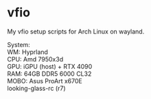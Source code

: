 # vfio
My vfio setup scripts for Arch Linux on wayland.<br />

System: <br />
WM: Hyprland <br />
CPU: Amd 7950x3d <br />
GPU: iGPU (host) + RTX 4090 <br />
RAM: 64GB DDR5 6000 CL32 <br />
MOBO: Asus ProArt x670E <br />
looking-glass-rc (r7)




